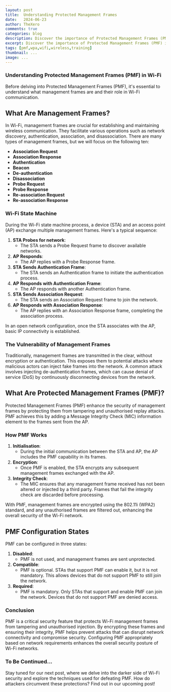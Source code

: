 ```yaml
---
layout: post
title:  Understanding Protected Management Frames
date:	2024-06-23
author: TheXero
comments: true
categories: blog
description: Discover the importance of Protected Management Frames (PMF) in Wi-Fi networks. Learn how PMF secures management frames, preventing tampering and unauthorised injections. Explore the different configuration states of PMF and understand its role in enhancing Wi-Fi security. Stay tuned for our next post on how attackers defeat PMF and how to protect your network against advanced threats.
excerpt: Discover the importance of Protected Management Frames (PMF) in Wi-Fi networks. Learn how PMF secures management frames, preventing tampering and unauthorised injections. Explore the different configuration states of PMF and understand its role in enhancing Wi-Fi security. Stay tuned for our next post on how attackers defeat PMF and how to protect your network against advanced threats.
tags: [pmf,wpa,wifi,wireless,training]
thumbnail: ...
image: ...
---
```


### Understanding Protected Management Frames (PMF) in Wi-Fi
Before delving into Protected Management Frames (PMF), it's essential to understand what management frames are and their role in Wi-Fi communication.

## What Are Management Frames?
In Wi-Fi, management frames are crucial for establishing and maintaining wireless communication. They facilitate various operations such as network discovery, authentication, association, and disassociation. There are many types of management frames, but we will focus on the following ten:
- **Association Request**
- **Association Response**
- **Authentication**
- **Beacon**
- **De-authentication**
- **Disassociation**
- **Probe Request**
- **Probe Response**
- **Re-association Request**
- **Re-association Response**

### Wi-Fi State Machine
During the Wi-Fi state machine process, a device (STA) and an access point (AP) exchange multiple management frames. Here's a typical sequence:
1. **STA Probes for network**:
    - The STA sends a Probe Request frame to discover available networks.
2. **AP Responds**:
    - The AP replies with a Probe Response frame.
3. **STA Sends Authentication Frame**:
    - The STA sends an Authentication frame to initiate the authentication process.
4. **AP Responds with Authentication Frame**:
    - The AP responds with another Authentication frame.
5. **STA Sends Association Request**:
    - The STA sends an Association Request frame to join the network.
6. **AP Responds with Association Response**:
    - The AP replies with an Association Response frame, completing the association process.

In an open network configuration, once the STA associates with the AP, basic IP connectivity is established.

### The Vulnerability of Management Frames
Traditionally, management frames are transmitted in the clear, without encryption or authentication. This exposes them to potential attacks where malicious actors can inject fake frames into the network. A common attack involves injecting de-authentication frames, which can cause denial of service (DoS) by continuously disconnecting devices from the network.

## What Are Protected Management Frames (PMF)?
Protected Management Frames (PMF) enhance the security of management frames by protecting them from tampering and unauthorised replay attacks. PMF achieves this by adding a Message Integrity Check (MIC) information element to the frames sent from the AP.

### How PMF Works
1. **Initialisation**:
    - During the initial communication between the STA and AP, the AP includes the PMF capability in its frames.
2. **Encryption**:
    - Once PMF is enabled, the STA encrypts any subsequent management frames exchanged with the AP.
3. **Integrity Check**:
    - The MIC ensures that any management frame received has not been altered or injected by a third party. Frames that fail the integrity check are discarded before processing.

With PMF, management frames are encrypted using the 802.11i (WPA2) standard, and any unauthorised frames are filtered out, enhancing the overall security of the Wi-Fi network.

## PMF Configuration States
PMF can be configured in three states:
1. **Disabled**:
    - PMF is not used, and management frames are sent unprotected.
2. **Compatible**:
    - PMF is optional. STAs that support PMF can enable it, but it is not mandatory. This allows devices that do not support PMF to still join the network.
3. **Required**:
    - PMF is mandatory. Only STAs that support and enable PMF can join the network. Devices that do not support PMF are denied access.

### Conclusion
PMF is a critical security feature that protects Wi-Fi management frames from tampering and unauthorised injection. By encrypting these frames and ensuring their integrity, PMF helps prevent attacks that can disrupt network connectivity and compromise security. Configuring PMF appropriately based on network requirements enhances the overall security posture of Wi-Fi networks.

### To Be Continued...
Stay tuned for our next post, where we delve into the darker side of Wi-Fi security and explore the techniques used for defeating PMF. How do attackers circumvent these protections? Find out in our upcoming post!

